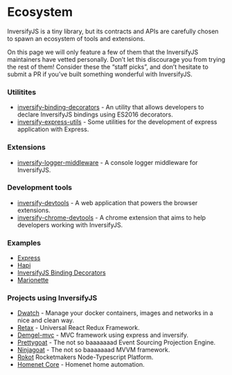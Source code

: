 # Ecosystem
InversifyJS is a tiny library, but its contracts and APIs are carefully chosen to spawn an ecosystem of tools and extensions.

On this page we will only feature a few of them that the InversifyJS maintainers have vetted personally. 
Don’t let this discourage you from trying the rest of them!
Consider these the “staff picks”, and don’t hesitate to submit a PR if you’ve built something wonderful with InversifyJS.

### Utilitites
- [inversify-binding-decorators]() - An utility that allows developers to declare InversifyJS bindings using ES2016 decorators.
- [inversify-express-utils](https://github.com/inversify/inversify-express-utils) - Some utilities for the development of express application with Express.

### Extensions
- [inversify-logger-middleware](https://github.com/inversify/inversify-logger-middleware) - A console logger middleware for InversifyJS.

### Development tools
- [inversify-devtools](https://github.com/inversify/inversify-devtools) - A web application that powers the browser extensions.
- [inversify-chrome-devtools](https://github.com/inversify/inversify-chrome-devtools) - A chrome extension that aims to help developers working with InversifyJS.

### Examples
- [Express](https://github.com/inversify/inversify-express-example)
- [Hapi](https://github.com/inversify/inversify-hapi-example)
- [InversifyJS Binding Decorators](https://github.com/inversify/inversify-binding-decorators-example)
- [Marionette](https://github.com/inversify/inversify-marionette-example)

### Projects using InversifyJS
- [Dwatch](https://github.com/Mercateo/dwatch) - Manage your docker containers, images and networks in a nice and clean way.
- [Retax](https://github.com/retaxJS) - Universal React Redux Framework.
- [Demgel-mvc](https://github.com/DemgelOpenSource/demgel-mvc) - MVC framework using express and inversify.
- [Prettygoat](https://www.npmjs.com/package/prettygoat) - The not so baaaaaaad Event Sourcing Projection Engine.
- [Ninjagoat](https://www.npmjs.com/package/ninjagoat) - The not so baaaaaaad MVVM framework.
- [Rokot](https://github.com/Rocketmakers/rokot) Rocketmakers Node-Typescript Platform.
- [Homenet Core](https://github.com/denwilliams/homenet-core) - Homenet home automation.
